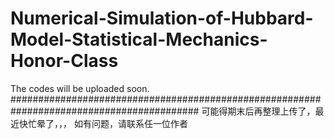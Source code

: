 # Numerical-Simulation-of-Hubbard-Model-Statistical-Mechanics-Honor-Class

The codes will be uploaded soon.
##########################################################################################
可能得期末后再整理上传了，最近快忙晕了，，，
如有问题，请联系任一位作者
